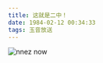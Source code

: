 ```yaml
---
title: 这就是二中！
date: 1984-02-12 00:34:33
tags: 玉音放送
---
```


![nnez now](https://bbs.nnez.icu/assets/files/2022-02-20/1645317573-411206-fc3fbf0a-1b9a-47de-b1f5-f345522dbef7.png)
